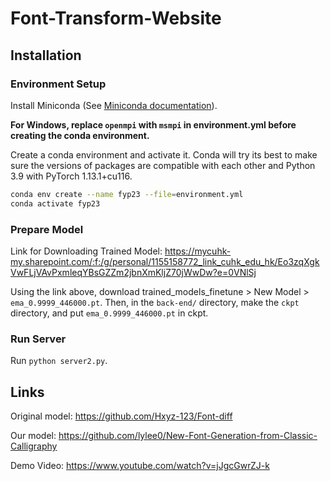 # Font-Transform-Website

## Installation

### Environment Setup

Install Miniconda (See [Miniconda documentation](https://docs.conda.io/en/latest/miniconda.html)).

**For Windows, replace `openmpi` with `msmpi` in environment.yml before creating the conda environment.**

Create a conda environment and activate it. Conda will try its best to make sure the versions of packages are compatible with each other and Python 3.9 with PyTorch 1.13.1+cu116.
```bash
conda env create --name fyp23 --file=environment.yml
conda activate fyp23
```

### Prepare Model

Link for Downloading Trained Model: https://mycuhk-my.sharepoint.com/:f:/g/personal/1155158772_link_cuhk_edu_hk/Eo3zqXgkVwFLjVAvPxmleqYBsGZZm2jbnXmKljZ70jWwDw?e=0VNlSj

Using the link above, download trained_models_finetune > New Model > `ema_0.9999_446000.pt`. Then, in the `back-end/` directory, make the `ckpt` directory, and put `ema_0.9999_446000.pt` in ckpt.

### Run Server

Run `python server2.py`.

## Links

Original model: https://github.com/Hxyz-123/Font-diff

Our model: https://github.com/lylee0/New-Font-Generation-from-Classic-Calligraphy

Demo Video: https://www.youtube.com/watch?v=jJgcGwrZJ-k
